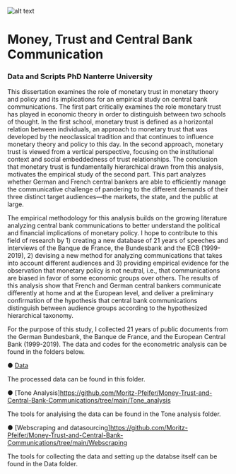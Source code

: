 
![alt text](https://i.ibb.co/gtYf4Dg/1920px-Logo-Universite-Paris-Nanterre.png)
# Money, Trust and Central Bank Communication
### Data and Scripts PhD Nanterre University  

This dissertation examines the role of monetary trust in monetary theory and policy and its implications for an empirical study on central bank communications. The first part critically examines the role monetary trust has played in economic theory in order to distinguish between two schools of thought. In the first school, monetary trust is defined as a horizontal relation between individuals, an approach to monetary trust that was developed by the neoclassical tradition and that continues to influence monetary theory and policy to this day. In the second approach, monetary trust is viewed from a vertical perspective, focusing on the institutional context and social embeddedness of trust relationships. The conclusion that monetary trust is fundamentally hierarchical drawn from this analysis, motivates the empirical study of the second part. This part analyzes whether German and French central bankers are able to efficiently manage the communicative challenge of pandering to the different demands of their three distinct target audiences—the markets, the state, and the public at large. 

The empirical methodology for this analysis builds on the growing literature analyzing central bank communications to better understand the political and financial implications of monetary policy. I hope to contribute to this field of research by 1) creating a new database of 21 years of speeches and interviews of the Banque de France, the Bundesbank and the ECB (1999-2019), 2) devising a new method for analyzing communications that takes into account different audiences and 3) providing empirical evidence for the observation that monetary policy is not neutral, i.e., that communications are biased in favor of some economic groups over others. The results of this analysis show that French and German central bankers communicate differently at home and at the European level, and deliver a preliminary confirmation of the hypothesis that central bank communications distinguish between audience groups according to the hypothesized hierarchical taxonomy. 

For the purpose of this study, I collected 21 years of public documents from the German Bundesbank, the Banque de France, and the European Central Bank (1999-2019). The data and codes for the econometric analysis can be found in the folders below. 

● [Data](https://github.com/Moritz-Pfeifer/Money-Trust-and-Central-Bank-Communications/tree/main/Data) 

The processed data can be found in this folder.

● [Tone Analysis]https://github.com/Moritz-Pfeifer/Money-Trust-and-Central-Bank-Communications/tree/main/Tone_analysis

The tools for analyising the data can be found in the Tone analysis folder. 

● [Webscraping and datasourcing]https://github.com/Moritz-Pfeifer/Money-Trust-and-Central-Bank-Communications/tree/main/Webscraping

The tools for collecting the data and setting up the databse itself can be found in the Data folder.
